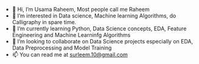 - 👋 Hi, I’m Usama Raheem, Most people call me Raheem
- 👀 I’m interested in Data science, Machine learning Algorithms, do Calligraphy in spare time.
- 🌱 I’m currently learning Python, Data Science concepts, EDA, Feature Engineering and Machine Learninfg Algorithms
- 💞️ I’m looking to collaborate on Data Science projects especially on EDA, Data Preprocessing and Model Training
- 📫 You can read me at surleem.10@gmail.com
<!---
RG-10/RG-10 is a ✨ special ✨ repository because its `README.md` (this file) appears on your GitHub profile.
You can click the Preview link to take a look at your changes.
--->
